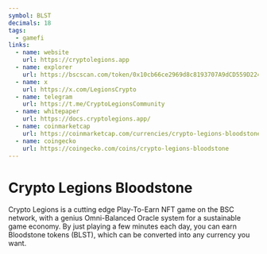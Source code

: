 ```yaml
---
symbol: BLST
decimals: 18
tags:
  - gamefi
links:
  - name: website
    url: https://cryptolegions.app
  - name: explorer
    url: https://bscscan.com/token/0x10cb66ce2969d8c8193707A9dCD559D2243B8b37
  - name: x
    url: https://x.com/LegionsCrypto
  - name: telegram
    url: https://t.me/CryptoLegionsCommunity
  - name: whitepaper
    url: https://docs.cryptolegions.app/
  - name: coinmarketcap
    url: https://coinmarketcap.com/currencies/crypto-legions-bloodstone/
  - name: coingecko
    url: https://coingecko.com/coins/crypto-legions-bloodstone
---
```


# Crypto Legions Bloodstone

Crypto Legions is a cutting edge Play-To-Earn NFT game on the BSC network, with a genius Omni-Balanced Oracle system for a sustainable game economy. By just playing a few minutes each day, you can earn Bloodstone tokens (BLST), which can be converted into any currency you want.
